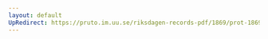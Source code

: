 ```yaml
---
layout: default
UpRedirect: https://pruto.im.uu.se/riksdagen-records-pdf/1869/prot-1869--ak--514/prot-1869--ak--514_002.pdf
---
```

